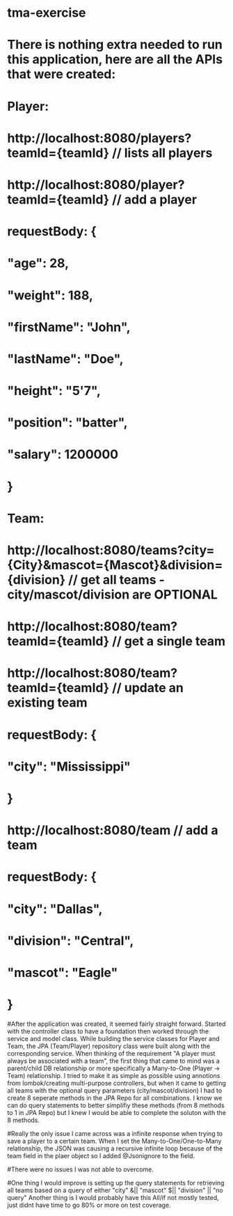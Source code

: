 # tma-exercise
# There is nothing extra needed to run this application, here are all the APIs that were created:
# Player: 
#   http://localhost:8080/players?teamId={teamId} // lists all players
#   http://localhost:8080/player?teamId={teamId} // add a player
#      requestBody: {
#        "age": 28,
#        "weight": 188,
#        "firstName": "John",
#        "lastName": "Doe",
#        "height": "5'7",
#        "position": "batter",
#        "salary": 1200000
#      }
# Team:
#   http://localhost:8080/teams?city={City}&mascot={Mascot}&division={division} // get all teams - city/mascot/division are OPTIONAL 
#   http://localhost:8080/team?teamId={teamId} // get a single team
#   http://localhost:8080/team?teamId={teamId} // update an existing team
#      requestBody: {
#        "city": "Mississippi"
#      }
#   http://localhost:8080/team // add a team
#      requestBody: {
#        "city": "Dallas", 
#        "division": "Central",
#        "mascot": "Eagle"
#      }

#After the application was created, it seemed fairly straight forward. Started with the controller class to have a foundation then worked through the service and model class. While building the service classes for Player and Team, the JPA (Team/Player) repository class were built along with the corresponding service. When thinking of the requirement "A player must always be associated with a team", the first thing that came to mind was a parent/child DB relationship or more specifically a Many-to-One (Player -> Team) relationship. I tried to make it as simple as possible using annotions from lombok/creating multi-purpose controllers, but when it came to getting all teams with the optional query parameters (city/mascot/division) I had to create 8 seperate methods in the JPA Repo for all combinations. I know we can do query statements to better simplifiy these methods (from 8 methods to 1 in JPA Repo) but I knew I would be able to complete the soluton with the 8 methods. 

#Really the only issue I came across was a infinite response when trying to save a player to a certain team. When I set the Many-to-One/One-to-Many relationship, the JSON was causing a recursive infinite loop because of the team field in the plaer object so I added @Jsonignore to the field. 

#There were no issues I was not able to overcome.

#One thing I would improve is setting up the query statements for retrieving all teams based on a query of either "city" &|| "mascot" $|| "division" || "no query"
Another thing is I would probably have this All/if not mostly tested, just didnt have time to go 80% or more on test coverage.
